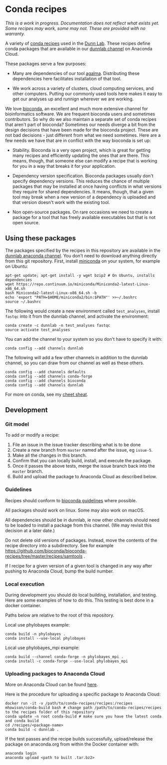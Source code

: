 # Conda recipes

*This is a work in progress. Documentation does not reflect what exists yet.
Some recipes may work, some may not. These are provided with no warranty.*


A variety of
[conda recipes](https://conda.io/docs/user-guide/tasks/build-packages/recipe.html)
used in the [Dunn Lab](http://dunnlab.org). These recipes define conda packages
that are available in our [dunnlab channel](https://anaconda.org/dunnlab/) on
Anaconda Cloud.

These packages serve a few purposes:

- Many are dependencies of our tool
[agalma](https://bitbucket.org/caseywdunn/agalma). Distributing these
dependencies here facilitates installation of that tool.

- We work across a variety of clusters, cloud computing services, and other
  computers. Putting our commonly used tools here makes it easy to get our
  analyses up and runnign wherever we are working.

We love [bioconda](http://bioconda.github.io), an excellent and much more
extensive channel for bioinformatics software. We are frequent bioconda users and
sometimes contributors. So why do we also maintain a separate set of conda
recipes that aren't part of bioconda? Sometimes our needs diverge a bit from
the design decisions that have been made for the bioconda project. These are
not bad decisions - just different from what we need sometimes. Here are a few
needs we have that are in conflict with the way bioconda is set up:

- Stability. Bioconda is a very open project, which is great for getting many
  recipes and efficiently updating the ones that are there. This means, though,
  that someone else can modify a recipe that is working for you in a way that
  breaks it for your application.

- Dependency version specification. Bioconda packages usually don't specify
  dependency versions. This reduces the chance of multiple packages that may be
  installed at once having conflicts in what versions they require for
  shared dependencies. It means, though, that a given tool may break when a new
  version of a dependency is uploaded and that version doesn't work with the
  existing tool.

- Non open-source packages. On rare occasions we need to create a package for
  a tool that has freely available executables but that is not open source.

## Using these packages

The packages specified by the recipes in this repository are available in the
[dunnlab anaconda channel](https://anaconda.org/dunnlab/). You don't need to
download anything directly from this git repository. First, install
[miniconda](https://conda.io/docs/user-guide/install/index.html) on
your system, for example on Ubuntu:

    apt-get update; apt-get install -y wget bzip2 # On Ubuntu, installs dependencies
    wget https://repo.continuum.io/miniconda/Miniconda2-latest-Linux-x86_64.sh
    bash Miniconda2-latest-Linux-x86_64.sh -b
    echo 'export "PATH=$HOME/miniconda2/bin:$PATH"' >>~/.bashrc
    source ~/.bashrc


The following would create a new environment called `test_analyses`, install
`fastqc` into it from the dunnlab channel, and activate the environment:

    conda create -c dunnlab -n test_analyses fastqc
    source activate test_analyses

You can add the channel to your system so you don't have to specify it with:

    conda config --add channels dunnlab

The following will add a few other channels in addition to the dunnlab channel,
so you can draw from our channel as well as these others.

    conda config --add channels defaults
    conda config --add channels conda-forge
    conda config --add channels bioconda
    conda config --add channels dunnlab

For more on conda, see my [cheet sheat](https://gist.github.com/caseywdunn/59c94fc81db53c5916ff9930b72d4e71).

## Development

### Git model

To add or modify a recipe:

1. File an issue in the issue tracker describing what is to be done
2. Create a new branch from `master` named after the issue, eg `issue-5`.
3. Make all the changes in this branch.
4. Confirm that you can locally build, install, and execute the package.
5. Once it passes the above tests, merge the issue branch back into the
   `master` branch.
6. Build and upload the package to Anaconda Cloud as described below.

### Guidelines

Recipes should conform to [bioconda guidelines](http://bioconda.github.io/guidelines.html)
where possible.

All packages should work on linux. Some may also work on macOS.

All dependencies should be in dunnlab, ie now other channels should need to be
loaded to install a package from this channel. (We may revisit this decision at
a later date.)

Do not delete old versions of packages. Instead, move the contents of the
recipe directory into a subdirectory. See for example https://github.com/bioconda/bioconda-recipes/tree/master/recipes/samtools .

If I recipe for a given version of a given tool is changed in any way after
pushing to Anaconda Cloud, bump the build number.


### Local execution

During development you should do local building, installation, and testing.
Here are some examples of how to do this. This testing is best done in a
docker container.

Paths below are relative to the root of this repository.

Local use phylobayes example:

    conda build -n phylobayes .
    conda install --use-local phylobayes

Local use phylobayes_mpi example:

    conda build --channel conda-forge -n phylobayes_mpi .
    conda install -c conda-forge --use-local phylobayes_mpi

### Uploading packages to Anaconda Cloud

More on Anaconda Cloud can be found [here](https://docs.anaconda.com/anaconda-cloud/user-guide/tasks/work-with-packages).

Here is the procedure for uploading a specific package to Anaconda Cloud:

    docker run -it -v /path/to/conda-recipes/recipes:/recipes mhowison/conda-build bash # change path /path/to/conda-recipes/recipes to the recipes folder of this repository
    conda update -n root conda-build # make sure you have the latest conda and conda build
    cd /recipes/<package-name>
    conda build -c dunnlab .

If the test passes and the recipe builds successfully, upload/release the package on anaconda.org from within the Docker container with:

    anaconda login
    anaconda upload <path to built .tar.bz2>
